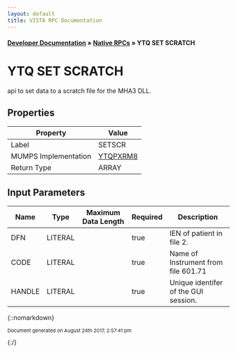 ```yaml
---
layout: default
title: VISTA RPC Documentation
---
```


#### [Developer Documentation](../index) &#187; [Native RPCs](TableOfContents) &#187; YTQ SET SCRATCH<br/>
# YTQ SET SCRATCH

api to set data to a scratch file for the MHA3 DLL.

## Properties

Property | Value
--- | ---
Label | SETSCR
MUMPS Implementation | [YTQPXRM8](http://code.osehra.org/dox/Routine_YTQPXRM8_source.html)
Return Type | ARRAY


## Input Parameters

Name | Type | Maximum Data Length | Required | Description
--- | --- | --- | --- | ---
DFN | LITERAL |  | true | IEN of patient in file 2.
CODE | LITERAL |  | true | Name of Instrument from file 601.71
HANDLE | LITERAL |  | true | Unique identifer of the GUI session.



{::nomarkdown} <br/><p style="font-size: 11px">Document generated on August 24th 2017, 2:57:41 pm</p>{:/}
